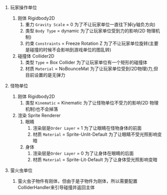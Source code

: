 1. 玩家操作单位
    1. 刚体 Rigidbody2D
        1. 重力 `Gravity Scale` = 0 为了不让玩家单位一直往下掉(y轴负方向)
        2. 类型 `Body Type` = dynamic 为了让玩家单位受到力的影响(2D 物理机制)
        3. 约束 `Constraints` = Freeze Rotation Z 为了不让玩家单位旋转(主要是碰撞的时候不会影响到游戏单位的图乱转)
    2. 碰撞体 Collider2D
        1. 类型 `Type` = Box Collider 为了让玩家单位有一个矩形的碰撞体
        2. 材质 `Material` = NoBounceMat 为了让玩家单位受到(2D物理)力,但目前设置的是无弹力

2. 怪物单位
    1. 刚体 Rigidbody2D
        1. 类型 `Kinematic` = Kinematic 为了让怪物单位不受力的影响(2D 物理机制)也不会掉落
    2. 渲染 Sprite Renderer    
        1. 眼睛
            1. 渲染层是`Order Layer` = 1 为了让眼睛在怪物身体的前面
            2. 材质 `Material` = Sprite-Unlit-Default 为了让眼睛不受光照影响变暗
        2. 身体
            1. 渲染层是`Order Layer` = 0 为了让身体在眼睛的后面
            2. 材质 `Material` = Sprite-Lit-Default 为了让身体受光照影响变暗

3. 萤火虫单位
    1. 萤火虫子物件有刚体，但由于是子物件为刚体，所以需要配置ColliderHandler来引导碰撞并返回主体